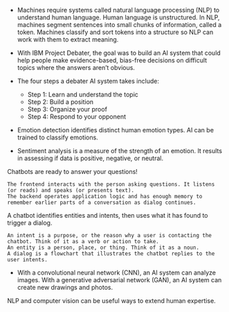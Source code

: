 - Machines require systems called natural language processing (NLP) to understand human language. Human language is unstructured. In NLP, machines segment sentences into small chunks of information, called a token. Machines classify and sort tokens into a structure so NLP can work with them to extract meaning.

- With IBM Project Debater, the goal was to build an AI system that could help people make evidence-based, bias-free decisions on difficult topics where the answers aren’t obvious.

- The four steps a debater AI system takes include:
  - Step 1: Learn and understand the topic
  - Step 2: Build a position
  - Step 3: Organize your proof
  - Step 4: Respond to your opponent

- Emotion detection identifies distinct human emotion types. AI can be trained to classify emotions.

- Sentiment analysis is a measure of the strength of an emotion. It results in assessing if data is positive, negative, or neutral.

Chatbots are ready to answer your questions!

    The frontend interacts with the person asking questions. It listens (or reads) and speaks (or presents text).
    The backend operates application logic and has enough memory to remember earlier parts of a conversation as dialog continues.

A chatbot identifies entities and intents, then uses what it has found to trigger a dialog.

    An intent is a purpose, or the reason why a user is contacting the chatbot. Think of it as a verb or action to take.
    An entity is a person, place, or thing. Think of it as a noun.
    A dialog is a flowchart that illustrates the chatbot replies to the user intents.

-  With a convolutional neural network (CNN), an AI system can analyze images. With a generative adversarial network (GAN), an AI system can create new drawings and photos.

NLP and computer vision can be useful ways to extend human expertise.